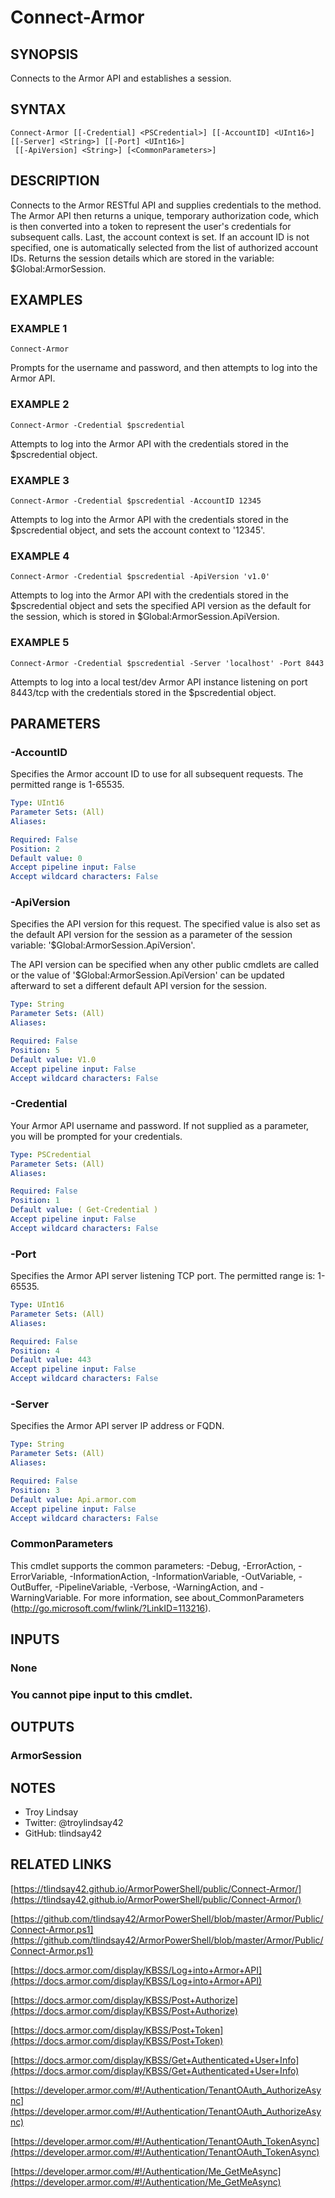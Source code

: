 # Connect-Armor

## SYNOPSIS
Connects to the Armor API and establishes a session.

## SYNTAX

```
Connect-Armor [[-Credential] <PSCredential>] [[-AccountID] <UInt16>] [[-Server] <String>] [[-Port] <UInt16>]
 [[-ApiVersion] <String>] [<CommonParameters>]
```

## DESCRIPTION
Connects to the Armor RESTful API and supplies credentials to the method. 
The
Armor API then returns a unique, temporary authorization code, which is then
converted into a token to represent the user's credentials for subsequent
calls. 
Last, the account context is set. 
If an account ID is not specified,
one is automatically selected from the list of authorized account IDs. 
Returns
the session details which are stored in the variable: $Global:ArmorSession.

## EXAMPLES

### EXAMPLE 1
```
Connect-Armor
```

Prompts for the username and password, and then attempts to log into the Armor
API.

### EXAMPLE 2
```
Connect-Armor -Credential $pscredential
```

Attempts to log into the Armor API with the credentials stored in the
$pscredential object.

### EXAMPLE 3
```
Connect-Armor -Credential $pscredential -AccountID 12345
```

Attempts to log into the Armor API with the credentials stored in the
$pscredential object, and sets the account context to '12345'.

### EXAMPLE 4
```
Connect-Armor -Credential $pscredential -ApiVersion 'v1.0'
```

Attempts to log into the Armor API with the credentials stored in the $pscredential object and sets the specified API version as the default for the session, which is stored in $Global:ArmorSession.ApiVersion.

### EXAMPLE 5
```
Connect-Armor -Credential $pscredential -Server 'localhost' -Port 8443
```

Attempts to log into a local test/dev Armor API instance listening on port
8443/tcp with the credentials stored in the $pscredential object.

## PARAMETERS

### -AccountID
Specifies the Armor account ID to use for all subsequent requests. 
The
permitted range is 1-65535.

```yaml
Type: UInt16
Parameter Sets: (All)
Aliases:

Required: False
Position: 2
Default value: 0
Accept pipeline input: False
Accept wildcard characters: False
```

### -ApiVersion
Specifies the API version for this request. 
The specified value is also set as
the default API version for the session as a parameter of the session variable:
'$Global:ArmorSession.ApiVersion'.

The API version can be specified when any other public cmdlets are called or
the value of '$Global:ArmorSession.ApiVersion' can be updated afterward to set
a different default API version for the session.

```yaml
Type: String
Parameter Sets: (All)
Aliases:

Required: False
Position: 5
Default value: V1.0
Accept pipeline input: False
Accept wildcard characters: False
```

### -Credential
Your Armor API username and password. 
If not supplied as a parameter, you will
be prompted for your credentials.

```yaml
Type: PSCredential
Parameter Sets: (All)
Aliases:

Required: False
Position: 1
Default value: ( Get-Credential )
Accept pipeline input: False
Accept wildcard characters: False
```

### -Port
Specifies the Armor API server listening TCP port. 
The permitted range is:
1-65535.

```yaml
Type: UInt16
Parameter Sets: (All)
Aliases:

Required: False
Position: 4
Default value: 443
Accept pipeline input: False
Accept wildcard characters: False
```

### -Server
Specifies the Armor API server IP address or FQDN.

```yaml
Type: String
Parameter Sets: (All)
Aliases:

Required: False
Position: 3
Default value: Api.armor.com
Accept pipeline input: False
Accept wildcard characters: False
```

### CommonParameters
This cmdlet supports the common parameters: -Debug, -ErrorAction, -ErrorVariable, -InformationAction, -InformationVariable, -OutVariable, -OutBuffer, -PipelineVariable, -Verbose, -WarningAction, and -WarningVariable.
For more information, see about_CommonParameters (http://go.microsoft.com/fwlink/?LinkID=113216).

## INPUTS

### None
###     You cannot pipe input to this cmdlet.
## OUTPUTS

### ArmorSession
## NOTES
- Troy Lindsay
- Twitter: @troylindsay42
- GitHub: tlindsay42

## RELATED LINKS

[https://tlindsay42.github.io/ArmorPowerShell/public/Connect-Armor/](https://tlindsay42.github.io/ArmorPowerShell/public/Connect-Armor/)

[https://github.com/tlindsay42/ArmorPowerShell/blob/master/Armor/Public/Connect-Armor.ps1](https://github.com/tlindsay42/ArmorPowerShell/blob/master/Armor/Public/Connect-Armor.ps1)

[https://docs.armor.com/display/KBSS/Log+into+Armor+API](https://docs.armor.com/display/KBSS/Log+into+Armor+API)

[https://docs.armor.com/display/KBSS/Post+Authorize](https://docs.armor.com/display/KBSS/Post+Authorize)

[https://docs.armor.com/display/KBSS/Post+Token](https://docs.armor.com/display/KBSS/Post+Token)

[https://docs.armor.com/display/KBSS/Get+Authenticated+User+Info](https://docs.armor.com/display/KBSS/Get+Authenticated+User+Info)

[https://developer.armor.com/#!/Authentication/TenantOAuth_AuthorizeAsync](https://developer.armor.com/#!/Authentication/TenantOAuth_AuthorizeAsync)

[https://developer.armor.com/#!/Authentication/TenantOAuth_TokenAsync](https://developer.armor.com/#!/Authentication/TenantOAuth_TokenAsync)

[https://developer.armor.com/#!/Authentication/Me_GetMeAsync](https://developer.armor.com/#!/Authentication/Me_GetMeAsync)

